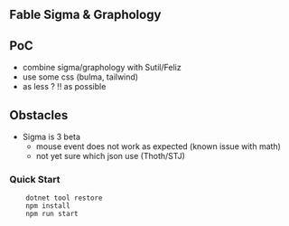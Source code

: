   ## Fable Sigma & Graphology

  ## PoC
- combine sigma/graphology with Sutil/Feliz
- use some css (bulma, tailwind)
- as less ? !! as possible

 ## Obstacles
 - Sigma is 3 beta
   - mouse event does not work as expected (known issue with math)
   - not yet sure which json use (Thoth/STJ)

### Quick Start

```
    dotnet tool restore
    npm install
    npm run start
```
